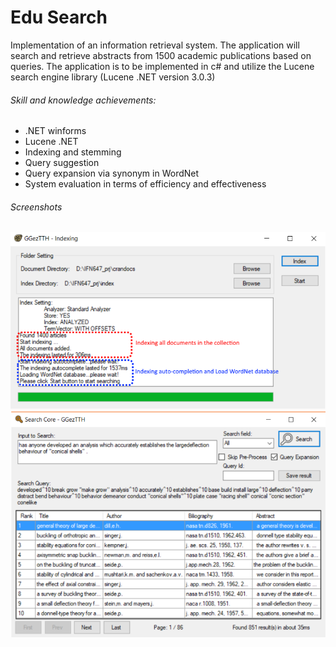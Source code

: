 # Edu Search
Implementation of  an information retrieval system. The application will search and retrieve abstracts from 1500 academic publications based on queries. The application is to be implemented in c# and utilize the Lucene search engine library (Lucene .NET version 3.0.3)

###### Skill and knowledge achievements:
- .NET winforms 
- Lucene .NET
- Indexing and stemming
- Query suggestion
- Query expansion via synonym in WordNet
- System evaluation in terms of efficiency and effectiveness
###### Screenshots
![Screenshot 1](https://github.com/hieutran106/lucene_search/raw/master/EduSearch_1.PNG)
![Screenshot 2](https://github.com/hieutran106/lucene_search/raw/master/EduSearch_2.PNG)
